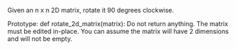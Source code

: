 Given an n x n 2D matrix, rotate it 90 degrees clockwise.

Prototype: def rotate_2d_matrix(matrix): Do not return anything. The matrix must be edited in-place. You can assume the matrix will have 2 dimensions and will not be empty.